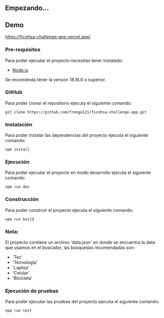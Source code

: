 ## Empezando...

## Demo

https://ficohsa-challenge-app.vercel.app/

### Pre-requisitos

Para poder ejecutar el proyecto necesitas tener instalado:

- [Node.js](https://nodejs.org/es/)

Se recomienda tener la version 18.16.0 o superior.

### GitHub

Para poder clonar el repositorio ejecuta el siguiente comando:

```
git clone https://github.com/frengo121/ficohsa-challenge-app.git
```

### Instalación

Para poder instalar las dependencias del proyecto ejecuta el siguiente comando:

```
npm install
```

### Ejecución

Para poder ejecutar el proyecto en modo desarrollo ejecuta el siguiente comando:

```
npm run dev
```

### Construcción

Para poder construir el proyecto ejecuta el siguiente comando:

```
npm run build
```

### Nota:

El proyecto contiene un archivo 'data.json' en donde se encuentra la data que usamos en el buscador, las búsquedas recomendadas son:

- 'Tec'
- 'Tecnología'
- 'Laptop'
- 'Celular'
- 'Bicicleta'

### Ejecución de pruebas

Para poder ejecutar las pruebas del proyecto ejecuta el siguiente comando:

```
npm run test
```
